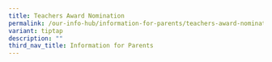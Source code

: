 ```yaml
---
title: Teachers Award Nomination
permalink: /our-info-hub/information-for-parents/teachers-award-nomination/
variant: tiptap
description: ""
third_nav_title: Information for Parents
---
```


